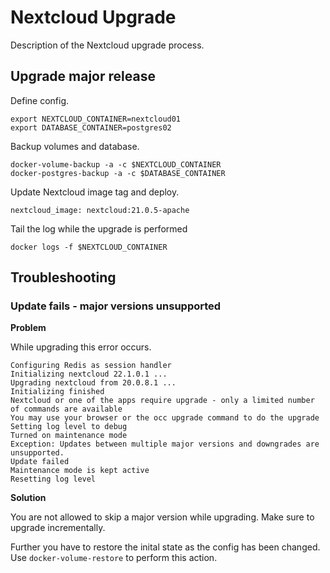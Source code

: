 # Nextcloud Upgrade

Description of the Nextcloud upgrade process.

## Upgrade major release

Define config.

```
export NEXTCLOUD_CONTAINER=nextcloud01
export DATABASE_CONTAINER=postgres02
```

Backup volumes and database.

```
docker-volume-backup -a -c $NEXTCLOUD_CONTAINER
docker-postgres-backup -a -c $DATABASE_CONTAINER
```

Update Nextcloud image tag and deploy.

`nextcloud_image: nextcloud:21.0.5-apache`

Tail the log while the upgrade is performed

```
docker logs -f $NEXTCLOUD_CONTAINER
```

## Troubleshooting

### Update fails - major versions unsupported

**Problem**

While upgrading this error occurs.

```
Configuring Redis as session handler
Initializing nextcloud 22.1.0.1 ...
Upgrading nextcloud from 20.0.8.1 ...
Initializing finished
Nextcloud or one of the apps require upgrade - only a limited number of commands are available
You may use your browser or the occ upgrade command to do the upgrade
Setting log level to debug
Turned on maintenance mode
Exception: Updates between multiple major versions and downgrades are unsupported.
Update failed
Maintenance mode is kept active
Resetting log level
```

**Solution**

You are not allowed to skip a major version while upgrading. Make sure to upgrade incrementally.

Further you have to restore the inital state as the config has been changed. Use `docker-volume-restore` to perform this action.
